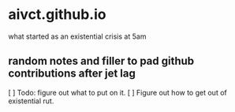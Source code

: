 # aivct.github.io
what started as an existential crisis at 5am

## random notes and filler to pad github contributions after jet lag
[ ] Todo: figure out what to put on it.
[ ] Figure out how to get out of existential rut.
